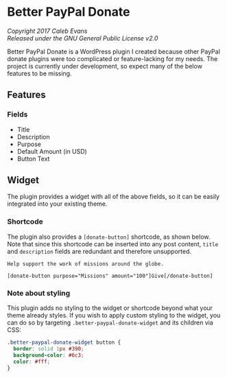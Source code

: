 # Better PayPal Donate

*Copyright 2017 Caleb Evans*  
*Released under the GNU General Public License v2.0*

Better PayPal Donate is a WordPress plugin I created because other PayPal donate
plugins were too complicated or feature-lacking for my needs. The project is
currently under development, so expect many of the below features to be missing.

## Features

### Fields

- Title
- Description
- Purpose
- Default Amount (in USD)
- Button Text

## Widget

The plugin provides a widget with all of the above fields, so it can be easily
integrated into your existing theme.

### Shortcode

The plugin also provides a `[donate-button]` shortcode, as shown below. Note
that since this shortcode can be inserted into any post content, `title` and
`description` fields are redundant and therefore unsupported.

```
Help support the work of missions around the globe.

[donate-button purpose="Missions" amount="100"]Give[/donate-button]
```

### Note about styling

This plugin adds no styling to the widget or shortcode beyond what your theme
already styles. If you wish to apply custom styling to the widget, you can do so by targeting `.better-paypal-donate-widget` and its children via CSS:

```css
.better-paypal-donate-widget button {
  border: solid 1px #390;
  background-color: #6c3;
  color: #fff;
}
```
